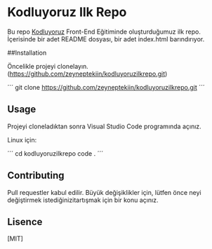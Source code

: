 # Kodluyoruz Ilk Repo

Bu repo [Kodluyoruz](https://kodluyoruz.org/) Front-End Eğitiminde oluşturduğumuz ilk repo. İçerisinde bir adet README dosyası, bir adet index.html barındırıyor.

##Installation

Öncelikle projeyi clonelayın. (https://github.com/zeyneptekiin/kodluyoruzilkrepo.git)

´´´
git clone https://github.com/zeyneptekiin/kodluyoruzilkrepo.git
´´´

## Usage

Projeyi cloneladıktan  sonra Visual Studio Code programında açınız.

Linux için: 

´´´
cd kodluyoruzilkrepo
code .
´´´

## Contributing

Pull requestler kabul edilir. Büyük değişiklikler için, lütfen önce neyi değiştirmek istediğinizitartışmak için bir konu açınız.

## Lisence

[MIT]